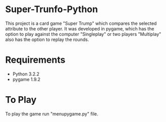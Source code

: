 # Super-Trunfo-Python

This project is a card game "Super Trump" which compares the selected attribute to the other player. It was developed in pygame, which has the option to play against the computer "Singleplay" or two players "Multiplay" also has the option to replay the rounds.


# Requirements 

- Python 3.2.2
- pygame 1.9.2

# To Play

To play the game run "menupygame.py" file.
